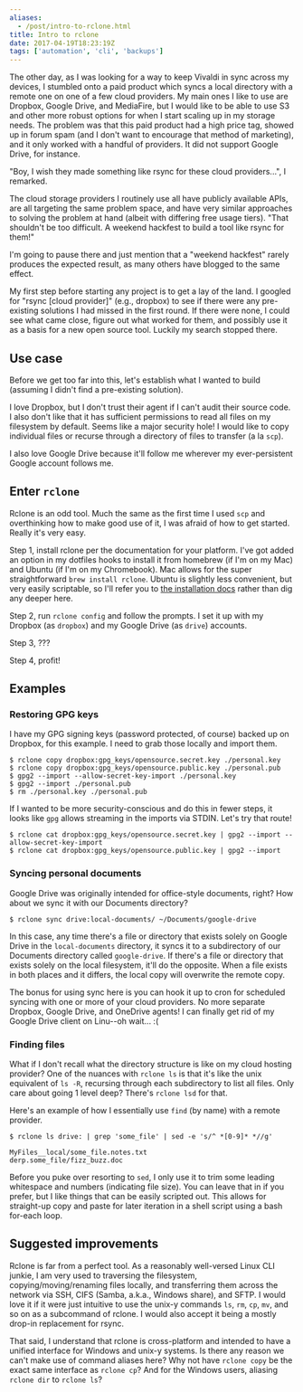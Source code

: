 ```yaml
---
aliases:
  - /post/intro-to-rclone.html
title: Intro to rclone
date: 2017-04-19T18:23:19Z
tags: ['automation', 'cli', 'backups']
---
```


The other day, as I was looking for a way to keep Vivaldi in sync across my devices, I stumbled onto a paid product which syncs a local directory with a remote one on one of a few cloud providers. My main ones I like to use are Dropbox, Google Drive, and MediaFire, but I would like to be able to use S3 and other more robust options for when I start scaling up in my storage needs. The problem was that this paid product had a high price tag, showed up in forum spam (and I don't want to encourage that method of marketing), and it only worked with a handful of providers. It did not support Google Drive, for instance.

"Boy, I wish they made something like rsync for these cloud providers...", I remarked.

The cloud storage providers I routinely use all have publicly available APIs, are all targeting the same problem space, and have very similar approaches to solving the problem at hand (albeit with differing free usage tiers). "That shouldn't be too difficult. A weekend hackfest to build a tool like rsync for them!"

I'm going to pause there and just mention that a "weekend hackfest" rarely produces the expected result, as many others have blogged to the same effect.

My first step before starting any project is to get a lay of the land. I googled for "rsync [cloud provider]" (e.g., dropbox) to see if there were any pre-existing solutions I had missed in the first round. If there were none, I could see what came close, figure out what worked for them, and possibly use it as a basis for a new open source tool. Luckily my search stopped there.

## Use case

Before we get too far into this, let's establish what I wanted to build (assuming I didn't find a pre-existing solution).

I love Dropbox, but I don't trust their agent if I can't audit their source code. I also don't like that it has sufficient permissions to read all files on my filesystem by default. Seems like a major security hole! I would like to copy individual files or recurse through a directory of files to transfer (a la `scp`).

I also love Google Drive because it'll follow me wherever my ever-persistent Google account follows me.

## Enter `rclone`

Rclone is an odd tool. Much the same as the first time I used `scp` and overthinking how to make good use of it, I was afraid of how to get started. Really it's very easy.

Step 1, install rclone per the documentation for your platform. I've got added an option in my dotfiles hooks to install it from homebrew (if I'm on my Mac) and Ubuntu (if I'm on my Chromebook). Mac allows for the super straightforward `brew install rclone`. Ubuntu is slightly less convenient, but very easily scriptable, so I'll refer you to [the installation docs][rclone-install] rather than dig any deeper here.

Step 2, run `rclone config` and follow the prompts. I set it up with my Dropbox (as `dropbox`) and my Google Drive (as `drive`) accounts.

Step 3, ???

Step 4, profit!

[rclone-install]: https://rclone.org/install/#linux-installation-from-precompiled-binary

## Examples

### Restoring GPG keys

I have my GPG signing keys (password protected, of course) backed up on Dropbox, for this example. I need to grab those locally and import them.

```shell
$ rclone copy dropbox:gpg_keys/opensource.secret.key ./personal.key
$ rclone copy dropbox:gpg_keys/opensource.public.key ./personal.pub
$ gpg2 --import --allow-secret-key-import ./personal.key
$ gpg2 --import ./personal.pub
$ rm ./personal.key ./personal.pub
```

If I wanted to be more security-conscious and do this in fewer steps, it looks like `gpg` allows streaming in the imports via STDIN. Let's try that route!

```shell
$ rclone cat dropbox:gpg_keys/opensource.secret.key | gpg2 --import --allow-secret-key-import
$ rclone cat dropbox:gpg_keys/opensource.public.key | gpg2 --import
```

### Syncing personal documents

Google Drive was originally intended for office-style documents, right? How about we sync it with our Documents directory?

```shell
$ rclone sync drive:local-documents/ ~/Documents/google-drive
```

In this case, any time there's a file or directory that exists solely on Google Drive in the `local-documents` directory, it syncs it to a subdirectory of our Documents directory called `google-drive`. If there's a file or directory that exists solely on the local filesystem, it'll do the opposite. When a file exists in both places and it differs, the local copy will overwrite the remote copy.

The bonus for using sync here is you can hook it up to cron for scheduled syncing with one or more of your cloud providers. No more separate Dropbox, Google Drive, and OneDrive agents! I can finally get rid of my Google Drive client on Linu--oh wait... :(

### Finding files

What if I don't recall what the directory structure is like on my cloud hosting provider? One of the nuances with `rclone ls` is that it's like the unix equivalent of `ls -R`, recursing through each subdirectory to list all files. Only care about going 1 level deep? There's `rclone lsd` for that.

Here's an example of how I essentially use `find` (by name) with a remote provider.

```shell
$ rclone ls drive: | grep 'some_file' | sed -e 's/^ *[0-9]* *//g'

MyFiles__local/some_file.notes.txt
derp.some_file/fizz_buzz.doc
```

Before you puke over resorting to `sed`, I only use it to trim some leading whitespace and numbers (indicating file size). You can leave that in if you prefer, but I like things that can be easily scripted out. This allows for straight-up copy and paste for later iteration in a shell script using a bash for-each loop.

## Suggested improvements

Rclone is far from a perfect tool. As a reasonably well-versed Linux CLI junkie, I am very used to traversing the filesystem, copying/moving/renaming files locally, and transferring them across the network via SSH, CIFS (Samba, a.k.a., Windows share), and SFTP. I would love it if it were just intuitive to use the unix-y commands `ls`, `rm`, `cp`, `mv`, and so on as a subcommand of rclone. I would also accept it being a mostly drop-in replacement for rsync.

That said, I understand that rclone is cross-platform and intended to have a unified interface for Windows and unix-y systems. Is there any reason we can't make use of command aliases here? Why not have `rclone copy` be the exact same interface as `rclone cp`? And for the Windows users, aliasing `rclone dir` to `rclone ls`?

